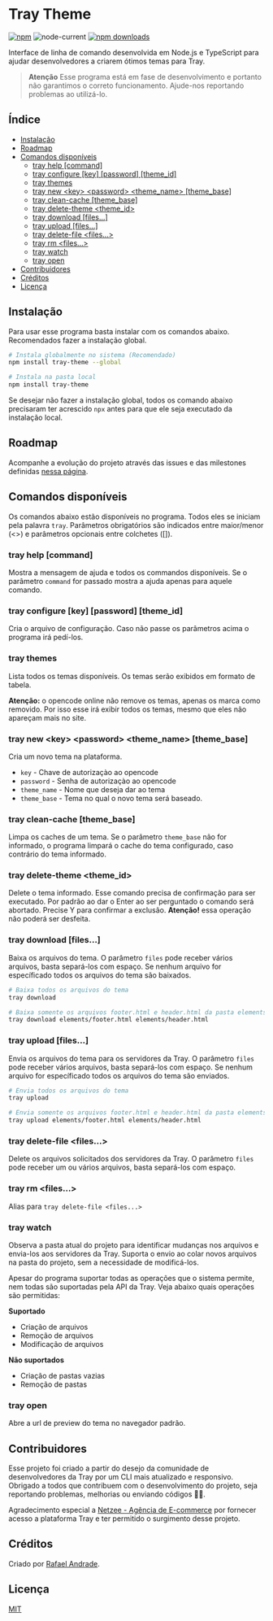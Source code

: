 # Tray Theme

[![npm](https://img.shields.io/npm/v/tray-theme?logo=npm&style=flat-square)](https://www.npmjs.com/package/tray-theme)
![node-current](https://img.shields.io/node/v/tray-theme?logo=node.js&logoColor=%23fff&style=flat-square)
[![npm downloads](https://img.shields.io/npm/dm/tray-theme?style=flat-square)](http://npm-stat.com/charts.html?package=tray-theme)

Interface de linha de comando desenvolvida em Node.js e TypeScript para ajudar desenvolvedores a criarem ótimos temas para Tray.

> **Atenção**
> Esse programa está em fase de desenvolvimento e portanto não garantimos o correto funcionamento. Ajude-nos reportando problemas ao utilizá-lo.

## Índice

-   [Instalação](#instalação)
-   [Roadmap](#roadmap)
-   [Comandos disponíveis](#comandos-disponíveis)
    -   [tray help [command]](#tray-help-command)
    -   [tray configure [key] [password] [theme_id]](#tray-configure-key-password-theme_id)
    -   [tray themes](#tray-themes)
    -   [tray new \<key\> \<password\> \<theme_name\> [theme_base]](#tray-new-key-password-theme_name-theme_base)
    -   [tray clean-cache [theme_base]](#tray-clean-cache-theme_base)
    -   [tray delete-theme <theme_id>](#tray-delete-theme-theme_id)
    -   [tray download [files...]](#tray-download-files)
    -   [tray upload [files...]](#tray-upload-files)
    -   [tray delete-file <files...>](#tray-delete-file-files)
    -   [tray rm <files...>](#tray-rm-files)
    -   [tray watch](#tray-watch)
    -   [tray open](#tray-open)
-   [Contribuidores](#contribuidores)
-   [Créditos](#créditos)
-   [Licença](#licença)

## Instalação

Para usar esse programa basta instalar com os comandos abaixo. Recomendados fazer a instalação global.

```sh
# Instala globalmente no sistema (Recomendado)
npm install tray-theme --global

# Instala na pasta local
npm install tray-theme
```

Se desejar não fazer a instalação global, todos os comando abaixo precisaram ter acrescido `npx` antes para que ele seja executado da instalação local.

## Roadmap

Acompanhe a evolução do projeto através das issues e das milestones definidas [nessa página](https://github.com/rhandrade/tray-theme/milestones).

## Comandos disponíveis

Os comandos abaixo estão disponíveis no programa. Todos eles se iniciam pela palavra `tray`. Parâmetros obrigatórios são indicados entre maior/menor (<>) e parâmetros opcionais entre colchetes ([]).

### tray help [command]

Mostra a mensagem de ajuda e todos os commandos disponíveis. Se o parâmetro `command` for passado mostra a ajuda apenas para aquele comando.

### tray configure [key] [password] [theme_id]

Cria o arquivo de configuração. Caso não passe os parâmetros acima o programa irá pedí-los.

### tray themes

Lista todos os temas disponíveis. Os temas serão exibidos em formato de tabela.

**Atenção:** o opencode online não remove os temas, apenas os marca como removido. Por isso esse irá exibir todos os temas, mesmo que eles não apareçam mais no site.

### tray new \<key\> \<password\> \<theme_name\> [theme_base]

Cria um novo tema na plataforma.

-   `key` - Chave de autorizaçào ao opencode
-   `password` - Senha de autorizaçào ao opencode
-   `theme_name` - Nome que deseja dar ao tema
-   `theme_base` - Tema no qual o novo tema será baseado.

### tray clean-cache [theme_base]

Limpa os caches de um tema. Se o parâmetro `theme_base` não for informado, o programa limpará o cache do tema configurado, caso contrário do tema informado.

### tray delete-theme <theme_id>

Delete o tema informado. Esse comando precisa de confirmação para ser executado. Por padrão ao dar o Enter ao ser perguntado o comando será abortado. Precise Y para confirmar a exclusão. **Atenção!** essa operação não poderá ser desfeita.

### tray download [files...]

Baixa os arquivos do tema. O parâmetro `files` pode receber vários arquivos, basta separá-los com espaço. Se nenhum arquivo for específicado todos os arquivos do tema são baixados.

```sh
# Baixa todos os arquivos do tema
tray download

# Baixa somente os arquivos footer.html e header.html da pasta elements
tray download elements/footer.html elements/header.html
```

### tray upload [files...]

Envia os arquivos do tema para os servidores da Tray. O parâmetro `files` pode receber vários arquivos, basta separá-los com espaço. Se nenhum arquivo for específicado todos os arquivos do tema são enviados.

```sh
# Envia todos os arquivos do tema
tray upload

# Envia somente os arquivos footer.html e header.html da pasta elements
tray upload elements/footer.html elements/header.html
```

### tray delete-file <files...>

Delete os arquivos solicitados dos servidores da Tray. O parâmetro `files` pode receber um ou vários arquivos, basta separá-los com espaço.

### tray rm <files...>

Alias para `tray delete-file <files...>`

### tray watch

Observa a pasta atual do projeto para identificar mudanças nos arquivos e envia-los aos servidores da Tray. Suporta o envio ao colar novos arquivos na pasta do projeto, sem a necessidade de modificá-los.

Apesar do programa suportar todas as operações que o sistema permite, nem todas são suportadas pela API da Tray. Veja abaixo quais operações são permitidas:

**Suportado**

-   Criação de arquivos
-   Remoção de arquivos
-   Modificação de arquivos

**Não suportados**

-   Criação de pastas vazias
-   Remoção de pastas

### tray open

Abre a url de preview do tema no navegador padrão.

## Contribuidores

Esse projeto foi criado a partir do desejo da comunidade de desenvolvedores da Tray por um CLI mais atualizado e responsivo. Obrigado a todos que contribuem com o desenvolvimento do projeto, seja reportando problemas, melhorias ou enviando códigos 🙂🎉.

Agradecimento especial a [Netzee - Agência de E-commerce](https://www.netzee.com.br) por fornecer acesso a plataforma Tray e ter permitido o surgimento desse projeto.

## Créditos

Criado por [Rafael Andrade](https://github.com/rhandrade/).

## Licença

[MIT](license.md)
